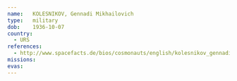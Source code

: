```yaml
---
name:	KOLESNIKOV, Gennadi Mikhailovich 
type:	military
dob:	1936-10-07
country:
  - URS
references:
  - http://www.spacefacts.de/bios/cosmonauts/english/kolesnikov_gennadi.htm
missions:
evas:
---
```

